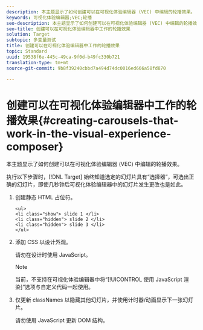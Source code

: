 ```yaml
---
description: 本主题显示了如何创建可以在可视化体验编辑器 (VEC) 中编辑的轮播效果。
keywords: 可视化体验编辑器;VEC;轮播
seo-description: 本主题显示了如何创建可以在可视化体验编辑器 (VEC) 中编辑的轮播效果。
seo-title: 创建可以在可视化体验编辑器中工作的轮播效果
solution: Target
subtopic: 多变量测试
title: 创建可以在可视化体验编辑器中工作的轮播效果
topic: Standard
uuid: 19538f6e-445c-49ca-9f0d-b49fc330b721
translation-type: tm+mt
source-git-commit: 9b8f39240cbbd7a494d74dc0016ed666a58fd870

---
```



# 创建可以在可视化体验编辑器中工作的轮播效果{#creating-carousels-that-work-in-the-visual-experience-composer}

本主题显示了如何创建可以在可视化体验编辑器 (VEC) 中编辑的轮播效果。

执行以下步骤时，[!DNL Target] 始终知道选定的幻灯片具有“选择器”，可选出正确的幻灯片，即使几秒钟后可视化体验编辑器中的幻灯片发生更改也是如此。

1. 创建静态 HTML 占位符。

   ```
   <ul>
   <li class="show"> slide 1 </li>
   <li class="hidden"> slide 2 </li>
   <li class="hidden"> slide 3 </li>
   </ul>
   ```

1. 添加 CSS 以设计外观。

   请勿在设计时使用 JavaScript。

   >[!NOTE]
   >
   >当前，不支持在可视化体验编辑器中将“[!UICONTROL 使用 JavaScript 渲染]”选项与自定义代码一起使用。

1. 仅更新 classNames 以隐藏其他幻灯片，并使用计时器/动画显示下一张幻灯片。

   请勿使用 JavaScript 更新 DOM 结构。